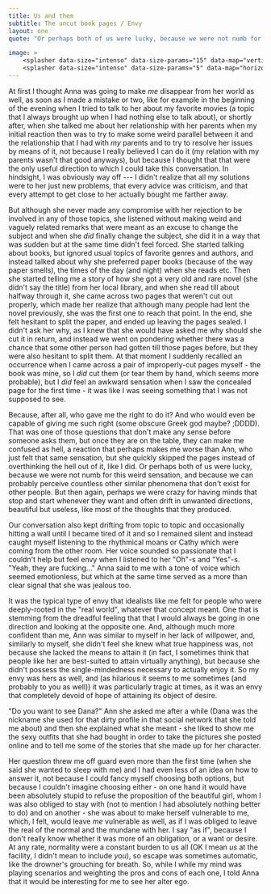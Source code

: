 ```yaml
---
title: Us and them 
subtitle: The uncut book pages / Envy
layout: one
quote: "Or perhaps both of us were lucky, because we were not numb for this weird sensation, and because we can probably perceive countless other similar phenomena that don't exist for other people. But then again, perhaps we were crazy for having minds that stop and start whenever they want and often drift in unwanted directions, beautiful but useless, like most of the thoughts that they produced."

image: >
    <splasher data-size="intenso" data-size-params="15" data-map="verticalSymmetry" data-params="600"></splasher>
    <splasher data-size="intenso" data-size-params="5" data-map="horizontalLines" data-params="2"></splasher>
---
```



At first I thought Anna was going to make *me* disappear from her world as well, as soon as I made a mistake or two, like for example in the beginning of the evening when I tried to talk to her about my favorite movies (a topic that I always brought up when I had nothing else to talk about), or shortly after, when she talked me about her relationship with her parents when my initial reaction then was to try to make some weird parallel between it and the relationship that I had with *my* parents and to try to resolve her issues by means of it, not because I really believed I can do it (my relation with my parents wasn't that good anyways), but because I thought that that were the only useful direction to which I could take this conversation. In hindsight, I was obviously way off --- I didn't realize that all my solutions were to her just new problems, that every advice was criticism, and that every attempt to get close to her actually bought me farther away. 

But although she never made any compromise with her rejection to be involved in any of those topics, she listened without making weird and vaguely related remarks that were meant as an excuse to change the subject and when she *did* finally change the subject, she did it in a way that was sudden but at the same time didn't feel forced. She started talking about books, but ignored usual topics of favorite genres and authors, and instead talked about why she preferred paper books (because of the way paper smells), the times of the day (and night) when she reads etc. Then she started telling me a story of how she got a very old and rare novel (she didn't say the title) from her local library, and when she read till about halfway through it, she came across two pages that weren't cut out properly, which made her realize that although many people had lent the novel previously, she was the first one to reach that point. In the end, she felt hesitant to split the paper, and ended up leaving the pages sealed. I didn't ask her why, as I knew that she would have asked me why should she cut it in return, and instead we went on pondering whether there was a chance that some other person had gotten till those pages before, but they were also hesitant to split them. At that moment I suddenly recalled an occurrence when I came across a pair of improperly-cut pages myself - the book was mine, so I *did* cut them (or tear them by hand, which seems more probable), but I *did* feel an awkward sensation when I saw the concealed page for the first time - it was like I was seeing something that I was not supposed to see. 

Because, after all, who gave me the right to do it? And who would even be capable of giving me such right (some obscure Greek god maybe? ;DDDD). That was one of those questions that don't make any sense before someone asks them, but once they are on the table, they can make me confused as hell, a reaction that perhaps makes me worse than Ann, who just felt that same sensation, but she quickly skipped the pages instead of overthinking the hell out of it, like I did. Or perhaps both of us were lucky, because we were not numb for this weird sensation, and because we can probably perceive countless other similar phenomena that don't exist for other people. But then again, perhaps we were crazy for having minds that stop and start whenever they want and often drift in unwanted directions, beautiful but useless, like most of the thoughts that they produced.

Our conversation also kept drifting from topic to topic and occasionally hitting a wall until I became tired of it and so I remained silent and instead caught myself listening to the rhythmical moans or Cathy which were coming from the other room. Her voice sounded so passionate that I couldn't help but feel envy when I listened to her "Oh"-s and "Yes"-s.  <span class="voice-anna">"Yeah, they are fucking..." </span>Anna said to me with a tone of voice which seemed emotionless, but which at the same time served as a more than clear signal that she was jealous too. 

It was the typical type of envy that idealists like me felt for people who were deeply-rooted in the "real world", whatever that concept meant. One that is stemming from the dreadful feeling that that I would always be going in one direction and looking at the opposite one. And, although much more confident than me, Ann was similar to myself in her lack of willpower, and, similarly to myself, she didn't feel she knew what true happiness was, not because she lacked the means to attain it (in fact, I sometimes think that people like her are best-suited to attain virtually anything), but because she didn't possess the single-mindedness necessary to actually enjoy it. So my envy was hers as well, and (as hilarious it seems to me sometimes (and probably to you as well)) it was particularly tragic at times, as it was an envy that completely devoid of hope of attaining its object of desire.

 <span class="voice-anna">"Do you want to see Dana?" </span>Ann she asked me after a while (Dana was the nickname she used for that dirty profile in that social network that she told me about) and then she explained what she meant - she liked to show me the sexy outfits that she had bought in order to take the pictures she posted online and to tell me some of the stories that she made up for her character.

Her question threw me off guard even more than the first time (when she said she wanted to sleep with me) and I had even less of an idea on how to answer it, not because I could fancy myself choosing both options, but because I couldn't imagine choosing either - on one hand it would have been absolutely stupid to refuse the proposition of the beautiful girl, whom I was also obliged to stay with (not to mention I had absolutely nothing better to do) and on another - she was about to make herself vulnerable to me, which, I felt, would leave *me* vulnerable as well, as if I was obliged to leave the real of the normal and the mundane with her. I say "as if", because I don't really know whether it was more of an obligation, or a want or desire. At any rate, normality were a constant burden to us all (OK I mean *us* at the facility, I didn't mean to include *you*), so escape was sometimes automatic, like the drowner's grouching for breath. So, while I while my mind was playing scenarios and weighting the pros and cons of each one, I told Anna that it would be interesting for me to see her alter ego. 

